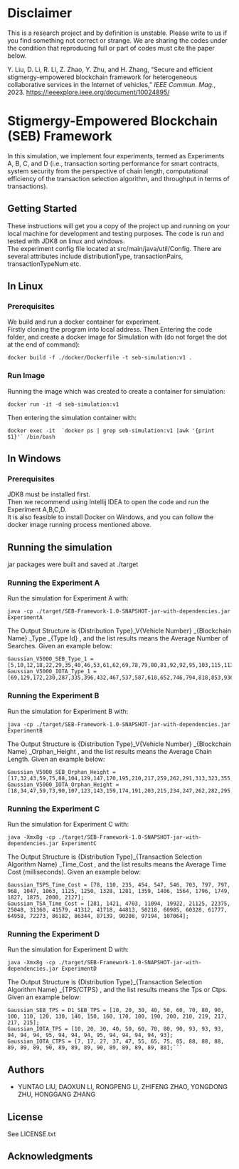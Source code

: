 # Disclaimer

This is a research project and by definition is unstable. Please write to us if you find something not correct or strange. We are sharing the codes under the condition that reproducing full or part of codes must cite the paper below.

Y. Liu, D. Li, R. Li, Z. Zhao, Y. Zhu, and H. Zhang, “Secure and efficient stigmergy-empowered blockchain framework for heterogeneous collaborative services in the Internet of vehicles,” *IEEE Commun. Mag.*, 2023. <https://ieeexplore.ieee.org/document/10024895/>

# Stigmergy-Empowered Blockchain (SEB) Framework

In this simulation, we implement four experiments, termed as Experiments A, B, C, and D (i.e., transaction sorting performance for smart contracts, system security from the perspective of chain length, computational efficiency of the transaction selection algorithm, and throughput in terms of transactions).

## Getting Started

These instructions will get you a copy of the project up and running on your local machine for development and testing purposes.
The code is run and tested with JDK8 on linux and windows.\
The experiment config file located at src/main/java/util/Config. There are several attributes include distributionType, transactionPairs, transactionTypeNum etc.

## In Linux

### Prerequisites
We build and run a docker container for experiment.\
Firstly cloning the program into local address.
Then Entering the code folder,
and create a docker image for Simulation with (do not forget the dot at the end of command):

```
docker build -f ./docker/Dockerfile -t seb-simulation:v1 .
```


### Run Image

Running the image which was created to create a container for simulation:

```
docker run -it -d seb-simulation:v1
```

Then entering the simulation container with:

```
docker exec -it  `docker ps | grep seb-simulation:v1 |awk '{print $1}'` /bin/bash
```

## In Windows

### Prerequisites
JDK8 must be installed first.\
Then we recommend using Intellij IDEA to open the code and run the Experiment A,B,C,D.\
It is also feasible to install Docker on Windows, and you can follow the docker image running process mentioned above. 

## Running the simulation
jar packages were built and saved at ./target 

### Running the Experiment A
Run the simulation for Experiment A with:

```
java -cp ./target/SEB-Framework-1.0-SNAPSHOT-jar-with-dependencies.jar ExperimentA
```

The Output Structure is {Distribution Type}_V{Vehicle Number} _{Blockchain Name} _Type _{Type Id} , and the list results means the Average Number of Searches. Given an example below:
```
Gaussian_V5000_SEB_Type_1 = [5,10,12,18,22,29,35,40,46,53,61,62,69,78,79,80,81,92,92,95,103,115,113,123,131,137,141,147,151,159];
Gaussian_V5000_IOTA_Type_1 = [69,129,172,230,287,335,396,432,467,537,587,618,652,746,794,818,853,936,943,995,1073,1145,1222,1268,1284,1381,1463,1437,1495,1564];
```

### Running the Experiment B
Run the simulation for Experiment B with:

```
java -cp ./target/SEB-Framework-1.0-SNAPSHOT-jar-with-dependencies.jar ExperimentB
```

The Output Structure is {Distribution Type}_V{Vehicle Number} _{Blockchain Name} _Orphan_Height , and the list results means the Average Chain Length. Given an example below:
```
Gaussian_V5000_SEB_Orphan_Height = [17,32,43,59,75,88,104,129,147,170,195,210,217,259,262,291,313,323,355,369,386,409,427,468,501,514,541,576,568,610];
Gaussian_V5000_IOTA_Orphan_Height = [18,34,47,59,73,90,107,123,143,159,174,191,203,215,234,247,262,282,295,311,329,347,365,380,393,413,429,444,455,472];
```

### Running the Experiment C
Run the simulation for Experiment C with:

```
java -Xmx8g -cp ./target/SEB-Framework-1.0-SNAPSHOT-jar-with-dependencies.jar ExperimentC
```

The Output Structure is {Distribution Type}_{Transaction Selection Algorithm Name} _Time_Cost , and the list results means the Average Time Cost (milliseconds). Given an example below:
```
Gaussian_TSPS_Time_Cost = [78, 110, 235, 454, 547, 546, 703, 797, 797, 968, 1047, 1063, 1125, 1250, 1328, 1281, 1359, 1406, 1564, 1796, 1749, 1827, 1875, 2000, 2127];
Gaussian_TSA_Time_Cost = [281, 1421, 4703, 11094, 19922, 21125, 22375, 25048, 31360, 41579, 41312, 41718, 44813, 50218, 60985, 60328, 61777, 64958, 72273, 86182, 86344, 87139, 90208, 97194, 107064];
```


### Running the Experiment D
Run the simulation for Experiment D with:

```
java -Xmx8g -cp ./target/SEB-Framework-1.0-SNAPSHOT-jar-with-dependencies.jar ExperimentD
```

The Output Structure is {Distribution Type}_{Transaction Selection Algorithm Name} _{TPS/CTPS} , and the list results means the Tps or Ctps. Given an example below:
```
Gaussian_SEB_TPS = D1_SEB_TPS = [10, 20, 30, 40, 50, 60, 70, 80, 90, 100, 110, 120, 130, 140, 150, 160, 170, 180, 190, 200, 210, 219, 217, 217, 215];
Gaussian_IOTA_TPS = [10, 20, 30, 40, 50, 60, 70, 80, 90, 93, 93, 93, 94, 94, 94, 95, 94, 94, 94, 95, 94, 94, 94, 94, 93];
Gaussian_IOTA_CTPS = [7, 17, 27, 37, 47, 55, 65, 75, 85, 88, 88, 88, 89, 89, 89, 90, 89, 89, 89, 90, 89, 89, 89, 89, 88];```
```

## Authors

* YUNTAO LIU, DAOXUN LI, RONGPENG LI, ZHIFENG ZHAO, YONGDONG ZHU, HONGGANG ZHANG

## License

See LICENSE.txt

## Acknowledgments

